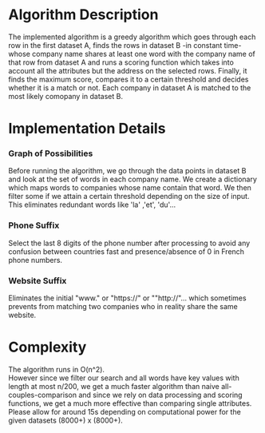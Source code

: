 # Algorithm Description
The implemented algorithm is a greedy algorithm which goes through each row in the first dataset A, finds the rows in dataset B -in constant time- whose company name shares at least one word with the company name of that row from dataset A and runs a scoring function which takes into account all the attributes but the address on the selected rows. Finally, it finds the maximum score, compares it to a certain threshold and decides whether it is a match or not. Each company in dataset A is matched to the most likely comopany in dataset B.

# Implementation Details

### Graph of Possibilities
Before running the algorithm, we go through the data points in dataset B and look at the set of words in each company name. We create a dictionary which maps words to companies whose name contain that word. We then filter some if we attain a certain threshold depending on the size of input. This eliminates redundant words like 'la' ,'et', 'du'...

### Phone Suffix
Select the last 8 digits of the phone number after processing to avoid any confusion between countries fast and presence/absence of 0 in French phone numbers.

### Website Suffix
Eliminates the initial "www." or "https://" or ""http://"... which sometimes prevents from matching two companies who in reality share the same website.

# Complexity
The algorithm runs in O(n^2).  
However since we filter our search and all words have key values with length at most n/200, we get a much faster algorithm than naive all-couples-comparison and since we rely on data processing and scoring functions, we get a much more effective than comparing single attributes.  
Please allow for around 15s depending on computational power for the given datasets (8000+) x (8000+). 